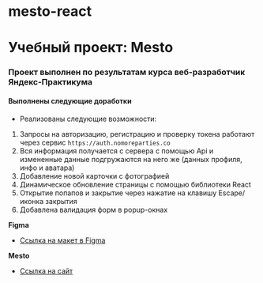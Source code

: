 # mesto-react
# Учебный проект: Mesto

### Проект выполнен по результатам курса веб-разработчик Яндекс-Практикума

#### Выполнены следующие доработки

* Реализованы следующие возможности:

1) Запросы на авторизацию, регистрацию и проверку токена работают через сервис `https://auth.nomoreparties.co`
2) Вся информация получается с сервера с помощью Api и измененные данные подгружаются на него же (данных профиля, инфо и аватара)
3) Добавление новой карточки с фотографией 
4) Динамическое обновление страницы с помощью библиотеки React
5) Открытие попапов и закрытие через нажатие на клавишу Escape/иконка закрытия
6) Добавлена валидация форм в popup-окнах

**Figma**

* [Ссылка на макет в Figma](https://www.figma.com/file/kRVLKwYG3d1HGLvh7JFWRT/JavaScript.-Sprint-6?node-id=0%3A1)

**Mesto**

* [Ссылка на сайт](https://romanriyanov.github.io/react-mesto-auth)


